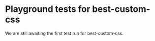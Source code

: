 # Playground tests for best-custom-css
We are still awaiting the first test run for best-custom-css.
